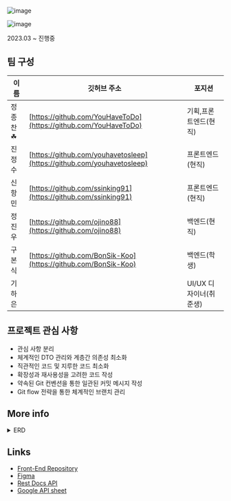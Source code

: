 ![image](https://github.com/project-Volunteer/BackEnd/assets/96917871/93f21a30-71b4-41a9-a92d-ac5f5b641107) 

![image](https://github.com/project-Volunteer/BackEnd/assets/96917871/c3e3975b-7899-43cb-a64f-2564d41558d0)

2023.03 ~ 진행중

## 팀 구성
|이름| 깃허브 주소|포지션|
|------------|-----------------------------------|------------|
|정종찬☘|[https://github.com/YouHaveToDo](https://github.com/YouHaveToDo)|기획,프론트엔드(현직)|
|진정수|[https://github.com/youhavetosleep](https://github.com/youhavetosleep)|프론트엔드(현직)|
|신항민|[https://github.com/ssinking91](https://github.com/ssinking91)|프론트엔드(현직)|
|정진우|[https://github.com/ojino88](https://github.com/ojino88)|백엔드(현직)|
|구본식|[https://github.com/BonSik-Koo](https://github.com/BonSik-Koo)|백엔드(학생)|
|기하은||UI/UX 디자이너(취준생)|

## 프로젝트 관심 사항
* 관심 사항 분리
* 체계적인 DTO 관리와 계층간 의존성 최소화
* 직관적인 코드 및 지루한 코드 최소화
* 확장성과 재사용성을 고려한 코드 작성
* 약속된 Git 컨벤션을 통한 일관된 커밋 메시지 작성
* Git flow 전략을 통한 체계적인 브랜치 관리 

## More info
<details>
  <summary>ERD</summary>
  
  ![volunteer (3)](https://github.com/project-Volunteer/BackEnd/assets/96917871/7544e53d-fd54-4301-a9e9-873880225e1e)
</details>

## Links
* [Front-End Repository](https://github.com/project-Volunteer/Front)
* [Figma](https://www.figma.com/file/LyqEvyuASlb77S11K4mMkt/%EC%82%AC%EC%9D%B4%EB%93%9C%ED%94%84%EB%A1%9C%EC%A0%9D%ED%8A%B8_Volunteer?node-id=7-3&t=fUhPyp84S8xJShOB-0)
* [Rest Docs API](http://43.200.179.10:8888/docs/index.html)
* [Google API sheet](https://docs.google.com/spreadsheets/d/1wjlkv3vQutHx7B-Mc7HFubns3YgLAbVzRSHHG__IrjU/edit#gid=2004277248)
